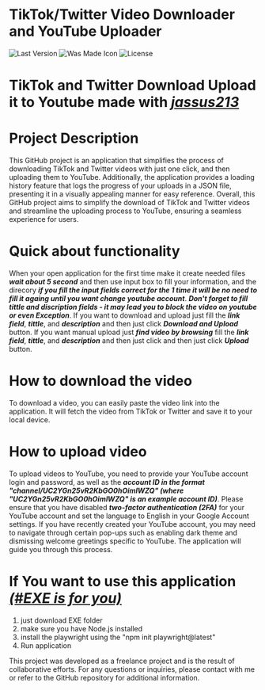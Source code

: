 # **TikTok/Twitter Video Downloader and YouTube Uploader**
![Last Version](https://img.shields.io/badge/release-1.0.1-green)
![Was Made Icon](https://img.shields.io/badge/Was_Made_With-jassus213-blue)
![License](https://img.shields.io/badge/License-MIT-green)

# TikTok and Twitter Download Upload it to Youtube made with ***[jassus213](https://github.com/jassus213)***
# Project Description
This GitHub project is an application that simplifies the process of downloading TikTok and Twitter videos with just one click, and then uploading them to YouTube.
Additionally, the application provides a loading history feature that logs the progress of your uploads in a JSON file, presenting it in a visually appealing manner for easy reference.
Overall, this GitHub project aims to simplify the download of TikTok and Twitter videos and streamline the uploading process to YouTube, ensuring a seamless experience for users.
# Quick about functionality
When your open application for the first time make it create needed files ***wait about 5 second*** and then use input box to fill your information, and the direcory ***if you fill the input fields correct for the 1 time it will be no need to fill it againg until you want change youtube account***.
***Don't forget to fill tittle and discription fields - it may lead you to block the video on youtube or even Exception***.
If you want to download and upload just fill the ***link field***, ***tittle***, and ***description*** and then just click ***Download and Upload*** button. 
If you want manual upload just ***find video by browsing*** fill the ***link field***, ***tittle***, and ***description*** and then just click and then just click ***Upload*** button.
# How to download the video
To download a video, you can easily paste the video link into the application. It will fetch the video from TikTok or Twitter and save it to your local device.
# How to upload video
To upload videos to YouTube, you need to provide your YouTube account login and password, as well as the ***account ID in the format "channel/UC2YGn25vR2KbGO0hOimIWZQ" (where "UC2YGn25vR2KbGO0hOimIWZQ" is an example account ID)***. Please ensure that you have disabled ***two-factor authentication (2FA)*** for your YouTube account and set the language to English in your Google Account settings.
If you have recently created your YouTube account, you may need to navigate through certain pop-ups such as enabling dark theme and dismissing welcome greetings specific to YouTube. The application will guide you through this process.

# If You want to use this application ***[(#EXE is for you)](https://disk.yandex.ru/d/xCUo1tVHvAIDPw)***
1. just download EXE folder
2. make sure you have Node.js installed
3. install the playwright using the "npm init playwright@latest"
4. Run application

This project was developed as a freelance project and is the result of collaborative efforts. 
For any questions or inquiries, please contact with me or refer to the GitHub repository for additional information.

